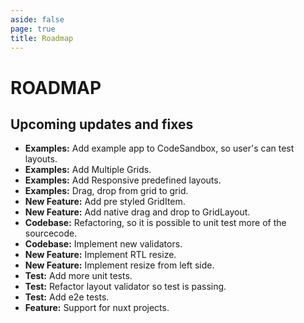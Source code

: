 ```yaml
---
aside: false
page: true
title: Roadmap
---
```


# ROADMAP

## Upcoming updates and fixes
* __Examples:__ Add example app to CodeSandbox, so user's can test layouts.
* __Examples:__ Add Multiple Grids.
* __Examples:__ Add Responsive predefined layouts.
* __Examples:__ Drag, drop from grid to grid.
* __New Feature:__ Add pre styled GridItem.
* __New Feature:__ Add native drag and drop to GridLayout.
* __Codebase:__ Refactoring, so it is possible to unit test more of the sourcecode.
* __Codebase:__ Implement new validators.
* __New Feature:__ Implement RTL resize.
* __New Feature:__ Implement resize from left side.
* __Test:__ Add more unit tests.
* __Test:__ Refactor layout validator so test is passing.
* __Test:__ Add e2e tests.
* __Feature:__ Support for nuxt projects.
